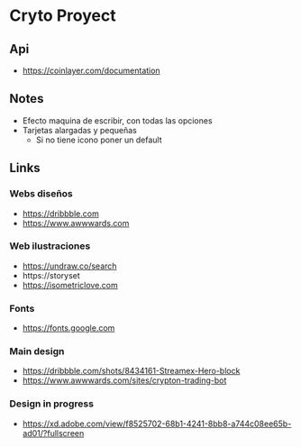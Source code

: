 # Cryto Proyect
## Api 
- https://coinlayer.com/documentation

## Notes
- Efecto maquina de escribir, con todas las opciones
- Tarjetas alargadas y pequeñas  
  - Si no tiene icono poner un default
## Links
### Webs diseños
- https://dribbble.com
- https://www.awwwards.com

### Web ilustraciones
- https://undraw.co/search
- https://storyset
- https://isometriclove.com

### Fonts
- https://fonts.google.com

### Main design
- https://dribbble.com/shots/8434161-Streamex-Hero-block
- https://www.awwwards.com/sites/crypton-trading-bot

### Design in progress
- https://xd.adobe.com/view/f8525702-68b1-4241-8bb8-a744c08ee65b-ad01/?fullscreen

